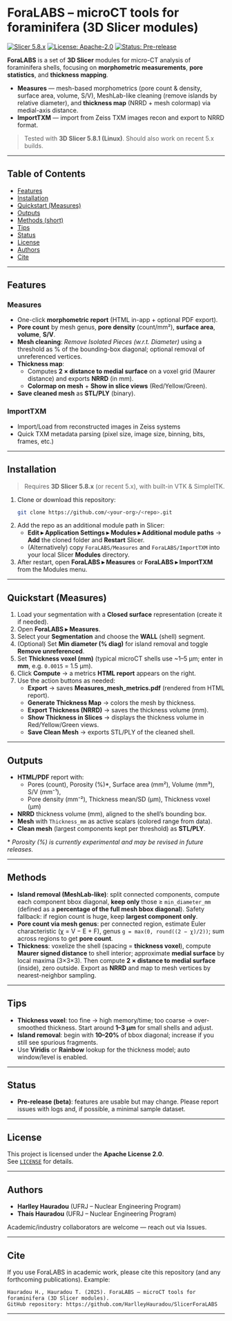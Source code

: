 # ForaLABS – microCT tools for foraminifera (3D Slicer modules)

[![Slicer 5.8.x](https://img.shields.io/badge/Slicer-5.8.x-blue)](#-installation)
[![License: Apache-2.0](https://img.shields.io/badge/License-Apache%202.0-green)](#-license)
[![Status: Pre-release](https://img.shields.io/badge/Status-Pre--release-orange)](#-status)

**ForaLABS** is a set of **3D Slicer** modules for micro-CT analysis of foraminifera shells, focusing on **morphometric measurements**, **pore statistics**, and **thickness mapping**.

- **Measures** — mesh-based morphometrics (pore count & density, surface area, volume, S/V), MeshLab-like cleaning (remove islands by relative diameter), and **thickness map** (NRRD + mesh colormap) via medial-axis distance.
- **ImportTXM** — import from Zeiss TXM images recon and export to NRRD format.

> Tested with **3D Slicer 5.8.1 (Linux)**. Should also work on recent 5.x builds.

---

## Table of Contents

- [Features](#-features)
- [Installation](#-installation)
- [Quickstart (Measures)](#-quickstart-measures)
- [Outputs](#-outputs)
- [Methods (short)](#-methods-short)
- [Tips](#%EF%B8%8F-tips)
- [Status](#-status)
- [License](#-license)
- [Authors](#-authors)
- [Cite](#-cite)

---

## Features

### Measures
- One-click **morphometric report** (HTML in-app + optional PDF export).
- **Pore count** by mesh genus, **pore density** (count/mm²), **surface area**, **volume**, **S/V**.
- **Mesh cleaning**: *Remove Isolated Pieces (w.r.t. Diameter)* using a threshold as % of the bounding-box diagonal; optional removal of unreferenced vertices.
- **Thickness map**:
  - Computes **2 × distance to medial surface** on a voxel grid (Maurer distance) and exports **NRRD** (in mm).
  - **Colormap on mesh** + **Show in slice views** (Red/Yellow/Green).
- **Save cleaned mesh** as **STL/PLY** (binary).

### ImportTXM
- Import/Load from reconstructed images in Zeiss systems
- Quick TXM metadata parsing (pixel size, image size, binning, bits, frames, etc.) 

---

## Installation

> Requires **3D Slicer 5.8.x** (or recent 5.x), with built-in VTK & SimpleITK.

1. Clone or download this repository:
   ```bash
   git clone https://github.com/<your-org>/<repo>.git
   ```
2. Add the repo as an additional module path in Slicer:
   - **Edit ▸ Application Settings ▸ Modules ▸ Additional module paths** → **Add** the cloned folder and **Restart** Slicer.
   - (Alternatively) copy `ForaLABS/Measures` and `ForaLABS/ImportTXM` into your local Slicer **Modules** directory.
3. After restart, open **ForaLABS ▸ Measures** or **ForaLABS ▸ ImportTXM** from the Modules menu.

---

## Quickstart (Measures)

1. Load your segmentation with a **Closed surface** representation (create it if needed).
2. Open **ForaLABS ▸ Measures**.
3. Select your **Segmentation** and choose the **WALL** (shell) segment.
4. (Optional) Set **Min diameter (% diag)** for island removal and toggle **Remove unreferenced**.
5. Set **Thickness voxel (mm)** (typical microCT shells use ~1–5 µm; enter in **mm**, e.g. `0.0015` = 1.5 µm).
6. Click **Compute** → a metrics **HTML report** appears on the right.
7. Use the action buttons as needed:
   - **Export** → saves **Measures_mesh_metrics.pdf** (rendered from HTML report).
   - **Generate Thickness Map** → colors the mesh by thickness.
   - **Export Thickness (NRRD)** → saves the thickness volume (mm).
   - **Show Thickness in Slices** → displays the thickness volume in Red/Yellow/Green views.
   - **Save Clean Mesh** → exports STL/PLY of the cleaned shell.

---

## Outputs

- **HTML/PDF** report with:
  - Pores (count), Porosity (%)\*, Surface area (mm²), Volume (mm³), S/V (mm⁻¹),
  - Pore density (mm⁻²), Thickness mean/SD (µm), Thickness voxel (µm)
- **NRRD** thickness volume (mm), aligned to the shell’s bounding box.
- **Mesh** with `Thickness_mm` as active scalars (colored range from data).
- **Clean mesh** (largest components kept per threshold) as **STL/PLY**.

\* *Porosity (%) is currently experimental and may be revised in future releases.*

---

## Methods

- **Island removal (MeshLab-like)**: split connected components, compute each component bbox diagonal, **keep only** those ≥ `min_diameter_mm` (defined as a **percentage of the full mesh bbox diagonal**). Safety fallback: if region count is huge, keep **largest component only**.
- **Pore count via mesh genus**: per connected region, estimate Euler characteristic (χ = V − E + F), genus `g = max(0, round((2 − χ)/2))`; sum across regions to get **pore count**.
- **Thickness**: voxelize the shell (spacing = **thickness voxel**), compute **Maurer signed distance** to shell interior; approximate **medial surface** by local maxima (3×3×3). Then compute **2 × distance to medial surface** (inside), zero outside. Export as **NRRD** and map to mesh vertices by nearest-neighbor sampling.

---

## Tips

- **Thickness voxel**: too fine → high memory/time; too coarse → over-smoothed thickness. Start around **1–3 µm** for small shells and adjust.
- **Island removal**: begin with **10–20%** of bbox diagonal; increase if you still see spurious fragments.
- Use **Viridis** or **Rainbow** lookup for the thickness model; auto window/level is enabled.

---

## Status

- **Pre-release (beta)**: features are usable but may change. Please report issues with logs and, if possible, a minimal sample dataset.

---

## License

This project is licensed under the **Apache License 2.0**.  
See [`LICENSE`](./LICENSE) for details.

---

## Authors

- **Harlley Hauradou** (UFRJ – Nuclear Engineering Program)  
- **Thaís Hauradou** (UFRJ – Nuclear Engineering Program)

Academic/industry collaborators are welcome — reach out via Issues.

---

## Cite

If you use ForaLABS in academic work, please cite this repository (and any forthcoming publications). Example:
```text
Hauradou H., Hauradou T. (2025). ForaLABS – microCT tools for foraminifera (3D Slicer modules).
GitHub repository: https://github.com/HarlleyHauradou/SlicerForaLABS
```

---
